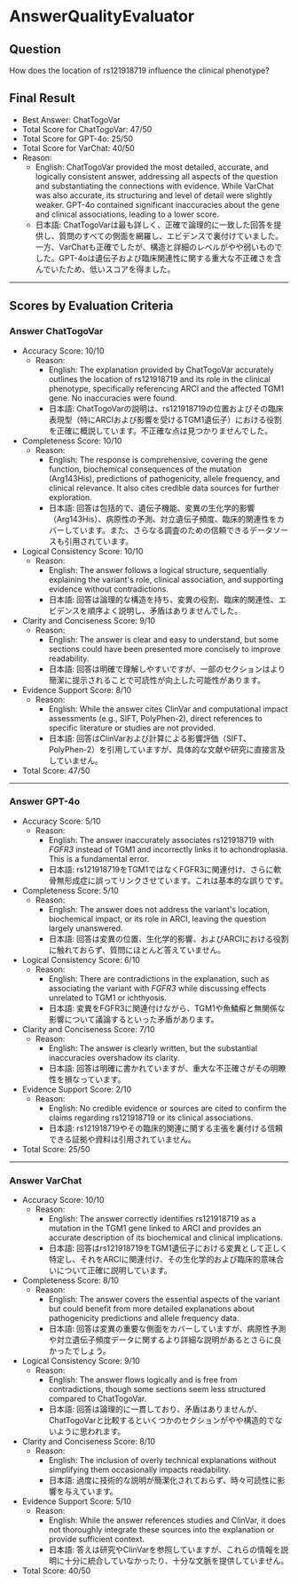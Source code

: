# AnswerQualityEvaluator

## Question

How does the location of rs121918719 influence the clinical phenotype?

## Final Result

- Best Answer: ChatTogoVar
- Total Score for ChatTogoVar: 47/50
- Total Score for GPT-4o: 25/50
- Total Score for VarChat: 40/50
- Reason:
  - English: ChatTogoVar provided the most detailed, accurate, and logically consistent answer, addressing all aspects of the question and substantiating the connections with evidence. While VarChat was also accurate, its structuring and level of detail were slightly weaker. GPT-4o contained significant inaccuracies about the gene and clinical associations, leading to a lower score.
  - 日本語: ChatTogoVarは最も詳しく、正確で論理的に一致した回答を提供し、質問のすべての側面を網羅し、エビデンスで裏付けていました。一方、VarChatも正確でしたが、構造と詳細のレベルがやや弱いものでした。GPT-4oは遺伝子および臨床関連性に関する重大な不正確さを含んでいたため、低いスコアを得ました。

---

## Scores by Evaluation Criteria

### Answer ChatTogoVar
- Accuracy Score: 10/10
  - Reason: 
    - English: The explanation provided by ChatTogoVar accurately outlines the location of rs121918719 and its role in the clinical phenotype, specifically referencing ARCI and the affected TGM1 gene. No inaccuracies were found.
    - 日本語: ChatTogoVarの説明は、rs121918719の位置およびその臨床表現型（特にARCIおよび影響を受けるTGM1遺伝子）における役割を正確に概説しています。不正確な点は見つかりませんでした。
- Completeness Score: 10/10
  - Reason: 
    - English: The response is comprehensive, covering the gene function, biochemical consequences of the mutation (Arg143His), predictions of pathogenicity, allele frequency, and clinical relevance. It also cites credible data sources for further exploration.
    - 日本語: 回答は包括的で、遺伝子機能、変異の生化学的影響（Arg143His）、病原性の予測、対立遺伝子頻度、臨床的関連性をカバーしています。また、さらなる調査のための信頼できるデータソースも引用されています。
- Logical Consistency Score: 10/10
  - Reason: 
    - English: The answer follows a logical structure, sequentially explaining the variant's role, clinical association, and supporting evidence without contradictions.
    - 日本語: 回答は論理的な構造を持ち、変異の役割、臨床的関連性、エビデンスを順序よく説明し、矛盾はありませんでした。
- Clarity and Conciseness Score: 9/10
  - Reason: 
    - English: The answer is clear and easy to understand, but some sections could have been presented more concisely to improve readability.
    - 日本語: 回答は明確で理解しやすいですが、一部のセクションはより簡潔に提示されることで可読性が向上した可能性があります。
- Evidence Support Score: 8/10
  - Reason: 
    - English: While the answer cites ClinVar and computational impact assessments (e.g., SIFT, PolyPhen-2), direct references to specific literature or studies are not provided.
    - 日本語: 回答はClinVarおよび計算による影響評価（SIFT、PolyPhen-2）を引用していますが、具体的な文献や研究に直接言及していません。
- Total Score: 47/50

---

### Answer GPT-4o
- Accuracy Score: 5/10
  - Reason: 
    - English: The answer inaccurately associates rs121918719 with *FGFR3* instead of TGM1 and incorrectly links it to achondroplasia. This is a fundamental error.
    - 日本語: rs121918719をTGM1ではなくFGFR3に関連付け、さらに軟骨無形成症に誤ってリンクさせています。これは基本的な誤りです。
- Completeness Score: 5/10
  - Reason: 
    - English: The answer does not address the variant's location, biochemical impact, or its role in ARCI, leaving the question largely unanswered.
    - 日本語: 回答は変異の位置、生化学的影響、およびARCIにおける役割に触れておらず、質問にほとんど答えていません。
- Logical Consistency Score: 6/10
  - Reason: 
    - English: There are contradictions in the explanation, such as associating the variant with *FGFR3* while discussing effects unrelated to TGM1 or ichthyosis.
    - 日本語: 変異をFGFR3に関連付けながら、TGM1や魚鱗癬と無関係な影響について議論するといった矛盾があります。
- Clarity and Conciseness Score: 7/10
  - Reason: 
    - English: The answer is clearly written, but the substantial inaccuracies overshadow its clarity.
    - 日本語: 回答は明確に書かれていますが、重大な不正確さがその明瞭性を損なっています。
- Evidence Support Score: 2/10
  - Reason: 
    - English: No credible evidence or sources are cited to confirm the claims regarding rs121918719 or its clinical associations.
    - 日本語: rs121918719やその臨床的関連に関する主張を裏付ける信頼できる証拠や資料は引用されていません。
- Total Score: 25/50

---

### Answer VarChat
- Accuracy Score: 10/10
  - Reason: 
    - English: The answer correctly identifies rs121918719 as a mutation in the TGM1 gene linked to ARCI and provides an accurate description of its biochemical and clinical implications.
    - 日本語: 回答はrs121918719をTGM1遺伝子における変異として正しく特定し、それをARCIに関連付け、その生化学的および臨床的意味合いについて正確に説明しています。
- Completeness Score: 8/10
  - Reason: 
    - English: The answer covers the essential aspects of the variant but could benefit from more detailed explanations about pathogenicity predictions and allele frequency data.
    - 日本語: 回答は変異の重要な側面をカバーしていますが、病原性予測や対立遺伝子頻度データに関するより詳細な説明があるとさらに良かったでしょう。
- Logical Consistency Score: 9/10
  - Reason: 
    - English: The answer flows logically and is free from contradictions, though some sections seem less structured compared to ChatTogoVar.
    - 日本語: 回答は論理的に一貫しており、矛盾はありませんが、ChatTogoVarと比較するといくつかのセクションがやや構造的でないように思われます。
- Clarity and Conciseness Score: 8/10
  - Reason: 
    - English: The inclusion of overly technical explanations without simplifying them occasionally impacts readability.
    - 日本語: 過度に技術的な説明が簡潔化されておらず、時々可読性に影響を与えています。
- Evidence Support Score: 5/10
  - Reason: 
    - English: While the answer references studies and ClinVar, it does not thoroughly integrate these sources into the explanation or provide sufficient context.
    - 日本語: 答えは研究やClinVarを参照していますが、これらの情報を説明に十分に統合していなかったり、十分な文脈を提供していません。
- Total Score: 40/50